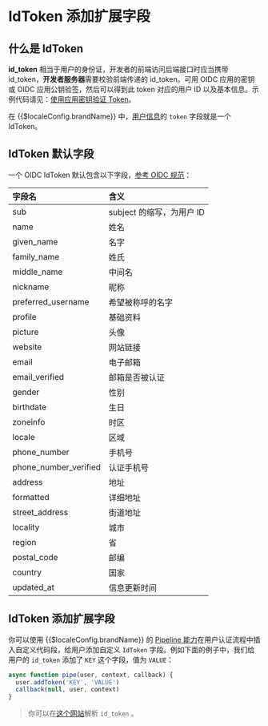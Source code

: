 # IdToken 添加扩展字段

<LastUpdated/>

## 什么是 IdToken

**id_token** 相当于用户的身份证，开发者的前端访问后端接口时应当携带 id_token，**开发者服务器**需要校验前端传递的 id_token。可用 OIDC 应用的密钥或 OIDC 应用公钥验签，然后可以得到此 token 对应的用户 ID 以及基本信息。示例代码请见：[使用应用密钥验证 Token](/guides/basics/authenticate-first-user/how-to-validate-user-token.md#使用应用密钥验证-hs256-算法签名的-token)。

在 {{$localeConfig.brandName}} 中，[用户信息](/guides/user/user-profile.md)的 `token` 字段就是一个 IdToken。

## IdToken 默认字段

一个 OIDC IdToken 默认包含以下字段，[参考 OIDC 规范](https://openid.net/specs/openid-connect-core-1_0.html#StandardClaims)：

| 字段名 | 含义 |
| :--- | :--- |
| sub | subject 的缩写，为用户 ID |
| name | 姓名 |
| given\_name | 名字 |
| family\_name | 姓氏 |
| middle\_name | 中间名 |
| nickname | 昵称 |
| preferred\_username | 希望被称呼的名字 |
| profile | 基础资料 |
| picture | 头像 |
| website | 网站链接 |
| email | 电子邮箱 |
| email\_verified | 邮箱是否被认证 |
| gender | 性别 |
| birthdate | 生日 |
| zoneinfo | 时区 |
| locale | 区域 |
| phone\_number | 手机号 |
| phone\_number\_verified | 认证手机号 |
| address | 地址 |
| formatted | 详细地址 |
| street\_address | 街道地址 |
| locality | 城市 |
| region | 省 |
| postal\_code | 邮编 |
| country | 国家 |
| updated\_at | 信息更新时间 |

## IdToken 添加扩展字段

你可以使用 {{$localeConfig.brandName}} 的 [Pipeline 能力](/guides/pipeline/)在用户认证流程中插入自定义代码段，给用户添加自定义 `IdToken` 字段。例如下面的例子中，我们给用户的 `id_token` 添加了 `KEY` 这个字段，值为 `VALUE`： 

```javascript
async function pipe(user, context, callback) {
  user.addToken('KEY', 'VALUE')
  callback(null, user, context)
}
```

> 你可以在[这个网站](https://jwt.yelexin.cn)解析 `id_token` 。

